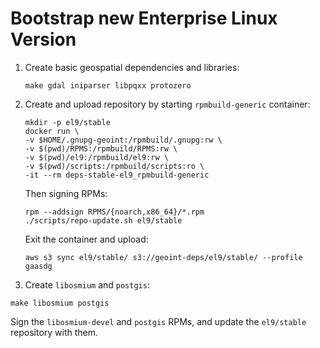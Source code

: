 # Bootstrap new Enterprise Linux Version

1. Create basic geospatial dependencies and libraries:

   ```
   make gdal iniparser libpqxx protozero
   ```

1. Create and upload repository by starting `rpmbuild-generic` container:

   ```
   mkdir -p el9/stable
   docker run \
   -v $HOME/.gnupg-geoint:/rpmbuild/.gnupg:rw \
   -v $(pwd)/RPMS:/rpmbuild/RPMS:rw \
   -v $(pwd)/el9:/rpmbuild/el9:rw \
   -v $(pwd)/scripts:/rpmbuild/scripts:ro \
   -it --rm deps-stable-el9_rpmbuild-generic
   ```

   Then signing RPMs:

   ```
   rpm --addsign RPMS/{noarch,x86_64}/*.rpm
   ./scripts/repo-update.sh el9/stable
   ```

   Exit the container and upload:

   ```
   aws s3 sync el9/stable/ s3://geoint-deps/el9/stable/ --profile gaasdg
   ```

1. Create `libosmium` and `postgis`:

  ```
  make libosmium postgis
  ```

  Sign the `libosmium-devel` and `postgis` RPMs, and update the `el9/stable` repository with them.
